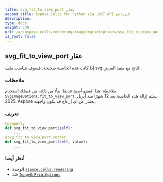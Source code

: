```yaml
---
title: svg_fit_to_view_port عقار
second_title: Aspose.Cells for Python via .NET API المراجع
description:
type: docs
weight: 330
url: /ar/aspose.cells.rendering/imageorprintoptions/svg_fit_to_view_port/
is_root: false
---
```

##  svg_fit_to_view_port عقار

إذا كانت هذه الخاصية صحيحة، فسوف يتناسب ملف svg الناتج مع منفذ العرض.

###  ملاحظات

 ملاحظة: هذا العضو أصبح قديمًا. بدلًا من ذلك،
من فضلك استخدم [`SvgImageOptions.fit_to_view_port`](/cells/python-net/ar/aspose.cells.rendering/svgimageoptions#fit_to_view_port).
 سيتم إزالة هذه الخاصية بعد 12 شهرًا منذ أبريل 2025.
Aspose يعتذر عن أي إزعاج قد يكون واجهته.
###  تعريف:
```python
@property
def svg_fit_to_view_port(self):
    ...
@svg_fit_to_view_port.setter
def svg_fit_to_view_port(self, value):
    ...
```

###  أنظر أيضا
* الوحدة [`aspose.cells.rendering`](../../)
* فئة [`ImageOrPrintOptions`](/cells/python-net/ar/aspose.cells.rendering/imageorprintoptions)

